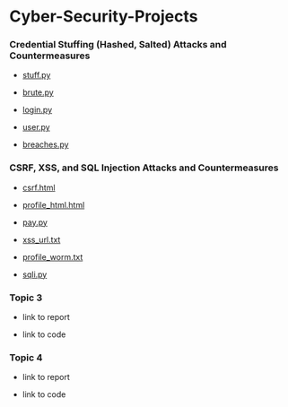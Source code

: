 # Cyber-Security-Projects

### Credential Stuffing (Hashed, Salted) Attacks and Countermeasures

- [stuff.py](https://github.com/barkadosh1/Cyber-Security-Projects/blob/master/stuff.py)

- [brute.py](https://github.com/barkadosh1/Cyber-Security-Projects/blob/master/brute.py)

- [login.py](https://github.com/barkadosh1/Cyber-Security-Projects/blob/master/login.py)

- [user.py](https://github.com/barkadosh1/Cyber-Security-Projects/blob/master/user.py)

- [breaches.py](https://github.com/barkadosh1/Cyber-Security-Projects/blob/master/breaches.py)

### CSRF, XSS, and SQL Injection Attacks and Countermeasures 

- [csrf.html](https://github.com/barkadosh1/Cyber-Security-Projects/blob/master/csrf.html)

- [profile_html.html](https://github.com/barkadosh1/Cyber-Security-Projects/blob/master/profile_html.html)

- [pay.py](https://github.com/barkadosh1/Cyber-Security-Projects/blob/master/pay.py)

- [xss_url.txt](https://github.com/barkadosh1/Cyber-Security-Projects/blob/master/xss_url.txt)

- [profile_worm.txt](https://github.com/barkadosh1/Cyber-Security-Projects/blob/master/profile_worm.txt)

- [sqli.py](https://github.com/barkadosh1/Cyber-Security-Projects/blob/master/sqli.py)

### Topic 3

- link to report

- link to code

### Topic 4

- link to report

- link to code
